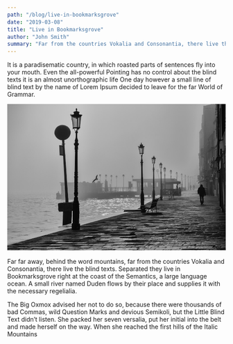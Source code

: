 ```yaml
---
path: "/blog/live-in-bookmarksgrove"
date: "2019-03-08"
title: "Live in Bookmarksgrove"
author: "John Smith"
summary: "Far from the countries Vokalia and Consonantia, there live the blind texts. Separated they live in Bookmarksgrove right at the coast of the Semantics, a large language ocean."
---
```


It is a paradisematic country, in which roasted parts of sentences fly into your mouth. Even the all-powerful Pointing has no control about the blind texts it is an almost unorthographic life One day however a small line of blind text by the name of Lorem Ipsum decided to leave for the far World of Grammar.

![Nice image to look at.](images/pic2.jpg "This is a nice image to look at!")

Far far away, behind the word mountains, far from the countries Vokalia and Consonantia, there live the blind texts. Separated they live in Bookmarksgrove right at the coast of the Semantics, a large language ocean. A small river named Duden flows by their place and supplies it with the necessary regelialia.

The Big Oxmox advised her not to do so, because there were thousands of bad Commas, wild Question Marks and devious Semikoli, but the Little Blind Text didn’t listen. She packed her seven versalia, put her initial into the belt and made herself on the way. When she reached the first hills of the Italic Mountains
